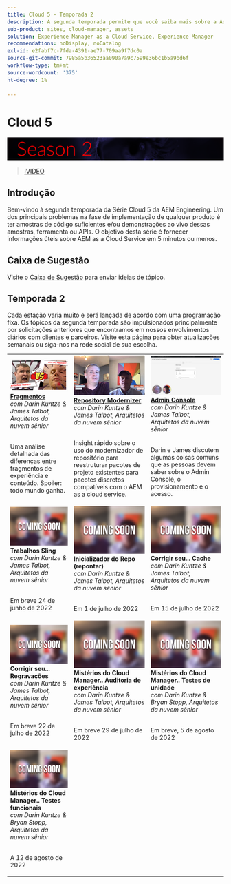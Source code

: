 ```yaml
---
title: Cloud 5 - Temporada 2
description: A segunda temporada permite que você saiba mais sobre a Adobe Experience Manager (AEM) as a Cloud Service da Adobe, engenheiros especialistas que a criam e os serviços especializados que a oferecem.
sub-product: sites, cloud-manager, assets
solution: Experience Manager as a Cloud Service, Experience Manager
recommendations: noDisplay, noCatalog
exl-id: e2fabf7c-7fda-4391-ae77-709aa9f7dc0a
source-git-commit: 7985a5b36523aa090a7a9c7599e36bc1b5a9bd6f
workflow-type: tm+mt
source-wordcount: '375'
ht-degree: 1%

---
```


# Cloud 5

![Série AEM especialistas](./imgs/masthead-s2.png)
>[!VIDEO](https://video.tv.adobe.com/v/343127)

## Introdução

Bem-vindo à segunda temporada da Série Cloud 5 da AEM Engineering. Um dos principais problemas na fase de implementação de qualquer produto é ter amostras de código suficientes e/ou demonstrações ao vivo dessas amostras, ferramenta ou APIs. O objetivo desta série é fornecer informações úteis sobre AEM as a Cloud Service em 5 minutos ou menos.

## Caixa de Sugestão

Visite o [Caixa de Sugestão](https://forms.office.com/r/74P5Xz4UH0) para enviar ideias de tópico.

## Temporada 2

Cada estação varia muito e será lançada de acordo com uma programação fixa. Os tópicos da segunda temporada são impulsionados principalmente por solicitações anteriores que encontramos em nossos envolvimentos diários com clientes e parceiros. Visite esta página para obter atualizações semanais ou siga-nos na rede social de sua escolha.

<table>
    <tr>
        <td>
            <a href="season-2/cloud5-experience-v-content-fragments.md">
                <img alt="Fragmentos" src="./imgs/s2/000-thumb.png"/>
            </a>
            <div>
                <a href="season-2/cloud5-experience-v-content-fragments.md"><strong>Fragmentos</strong></a>        
                <br/><em>com Darin Kuntze &amp; James Talbot, Arquitetos da nuvem sênior</em>
            </div>
            <p>
                <br/>
                Uma análise detalhada das diferenças entre fragmentos de experiência e conteúdo. Spoiler: todo mundo ganha.
            </p>
        </td>   
         <td>
            <a href="season-2/cloud5-repo-modernizer.md">
                 <img alt="Modernizador de repositório" src="./imgs/s2/001-thumb.png"/>
            </a>
            <div>
                <a href="season-2/cloud5-repo-modernizer.md"><strong>Repository Modernizer</strong></a> 
               <br/><em>com Darin Kuntze &amp; James Talbot, Arquitetos da nuvem sênior</em>
            </div>
            <p>
                <br/>
                Insight rápido sobre o uso do modernizador de repositório para reestruturar pacotes de projeto existentes para pacotes discretos compatíveis com o AEM as a cloud service.
            </p>
         </td>
         <td>
            <a href="season-2/cloud5-admin-console.md">
                 <img alt="Admin Console" src="./imgs/s2/002-thumb.png"/>
            </a>
            <div>
                  <a href="season-2/cloud5-admin-console.md"><strong>Admin Console</strong></a>
               <br/><em>com Darin Kuntze &amp; James Talbot, Arquitetos da nuvem sênior</em>
            </div>
            <p>
            <br/>
               Darin e James discutem algumas coisas comuns que as pessoas devem saber sobre o Admin Console, o provisionamento e o acesso.
            </p>
         </td> 
  </tr>
  <tr>
   <td>
            <img alt="Sling Jobs" src="./imgs/coming-soon.png"/>
      <div>
            <strong>Trabalhos Sling</strong>       
         <br/><em>com Darin Kuntze &amp; James Talbot, Arquitetos da nuvem sênior</em>
      </div>
      <p>
        <br/>
         Em breve 24 de junho de 2022
      </p>
     </td>   
     <td>
        <img alt="Inicializador do Repo (repontar)" src="./imgs/coming-soon.png"/>
      <div>
        <strong>Inicializador do Repo (repontar)</strong>
         <br/><em>com Darin Kuntze &amp; James Talbot, Arquitetos da nuvem sênior</em>
      </div>
      <p>
        <br/>
            Em 1 de julho de 2022
      </p>
   </td>
     <td>
            <img alt="Corrigir seu... Cache" src="./imgs/coming-soon.png"/>
      <div>
         <strong>Corrigir seu... Cache</strong>
         <br/><em>com Darin Kuntze &amp; James Talbot, Arquitetos da nuvem sênior</em>
      </div>
      <p>
        <br/>
         Em 15 de julho de 2022
      </p>
   </td> 
  </tr>
<tr>
   <td>
            <img alt="Corrigir seu... Regravações" src="./imgs/coming-soon.png"/>
      <div>
            <strong>Corrigir seu... Regravações</strong>
         <br/><em>com Darin Kuntze &amp; James Talbot, Arquitetos da nuvem sênior</em>
      </div>
      <p>
        <br/>
         Em breve 22 de julho de 2022
      </p>
     </td>   
     <td>
            <img alt="Mistérios do Cloud Manager.. Auditoria de experiência" src="./imgs/coming-soon.png"/>
      <div>
            <strong>Mistérios do Cloud Manager.. Auditoria de experiência</strong>
         <br/><em>com Darin Kuntze &amp; James Talbot, Arquitetos da nuvem sênior</em>
      </div>
      <p>
        <br/>
        Em breve 29 de julho de 2022
      </p>
   </td>
     <td>
            <img alt="Mistérios do Cloud Manager.. Testes de unidade" src="./imgs/coming-soon.png"/>
      <div>
            <strong>Mistérios do Cloud Manager.. Testes de unidade</strong>
         <br/><em>com Darin Kuntze &amp; Bryan Stopp, Arquitetos da nuvem sênior</em>
      </div>
      <p>
        <br/>
         Em breve, 5 de agosto de 2022
      </p>
   </td> 
  </tr>
    <tr>
        <td>
                <img alt="Mistérios do Cloud Manager.. Testes funcionais" src="./imgs/coming-soon.png"/>
            <div>
                <strong>Mistérios do Cloud Manager.. Testes funcionais</strong><br/>        
                <em>com Darin Kuntze &amp; Bryan Stopp, Arquitetos da nuvem sênior</em>
            </div>
            <p><br/>
                A 12 de agosto de 2022
            </p>
        </td>
        <td></td>
        <td></td>
    </tr>
</table>
